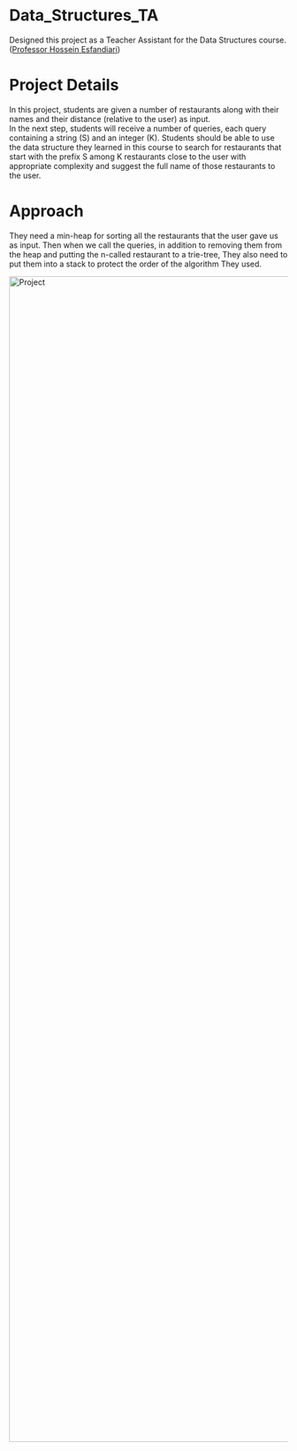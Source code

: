 # Data_Structures_TA
Designed this project as a Teacher Assistant for the Data Structures course.([Professor Hossein Esfandiari](https://scholar.google.com/citations?user=Rt8ppJsAAAAJ&hl=en))

# Project Details
In this project, students are given a number of restaurants along with their names and their distance (relative to the user) as input.  
In the next step, students will receive a number of queries, each query containing a string (S) and an integer (K).
Students should be able to use the data structure they learned in this course to search for restaurants that start with the prefix S among K restaurants close to the user with appropriate complexity and suggest the full name of those restaurants to the user.

# Approach
They need a min-heap for sorting all the restaurants that the user gave us as input. Then when we call the queries, in addition to removing them from the heap and putting the n-called restaurant to a trie-tree, They also need to put them into a stack to protect the order of the algorithm They used.

<img width="2108" alt="Project" src="https://user-images.githubusercontent.com/93030419/215882869-98ca3624-d9df-44c1-9ad0-b8d0353817be.png">
